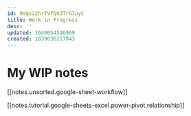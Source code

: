 ```yaml
---
id: 9Vqs22hrTVfQ93TrG7uyC
title: Work in Progress
desc: ''
updated: 1640054546969
created: 1639636217943
---
```

# My WIP notes

[[notes.unsorted.google-sheet-workflow]]

[[notes.tutorial.google-sheets-excel.power-pivot.relationship]]
